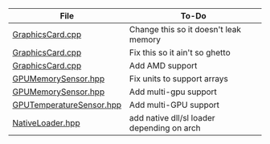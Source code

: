| File | To-Do |
|---|---|
| [GraphicsCard.cpp](../Remote-PC-Monitoring-Tool/server/GraphicsCard.cpp) | Change this so it doesn't leak memory |
| [GraphicsCard.cpp](../Remote-PC-Monitoring-Tool/server/GraphicsCard.cpp) | Fix this so it ain't so ghetto |
| [GraphicsCard.cpp](../Remote-PC-Monitoring-Tool/server/GraphicsCard.cpp) | Add AMD support |
| [GPUMemorySensor.hpp](../Remote-PC-Monitoring-Tool/server/GPUMemorySensor.hpp) | Fix units to support arrays |
| [GPUMemorySensor.hpp](../Remote-PC-Monitoring-Tool/server/GPUMemorySensor.hpp) | Add multi-gpu support |
| [GPUTemperatureSensor.hpp](../Remote-PC-Monitoring-Tool/server/GPUTemperatureSensor.hpp) | Add multi-GPU support |
| [NativeLoader.hpp](../Remote-PC-Monitoring-Tool/server/NativeLoader.hpp) | add native dll/sl loader depending on arch |
